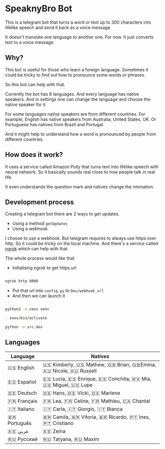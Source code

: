 # SpeaknyBro Bot

This is a telegram bot that turns a word or text up to 300 characters into lifelike speech and send it back as a voice message.

It doesn't translate one language to another one. For now. It just converts text to a voice message.

## Why?

This bot is useful for those who learn a foreign language. Sometimes it could be tricky to find out how to pronounce some words or phrases.

So this bot can help with that.

Currently the bot has 8 languages. And every language has native speakers. And in settings one can change the language and choose the native speaker for it.

For some languages native speakers are from different countries. For example, English has native speakers from Australia, United States, UK. Or Portuguese has natives from Brazil and Portugal.

And it might help to understand how a word is pronounced by people from different countries.

## How does it work?

It uses a service called Amazon Polly that turns text into lifelike speech with neural network. So it basically sounds real close to how people talk in real life.

It even understands the question mark and natives change the intonation.

## Development process

Creating a telegram bot there are 2 ways to get updates.
- Using a method `getUpdates`
- Using a webhook

I choose to use a webhook. But telegram requires to always use https over http. So it could be tricky on the local machine. And there's a service called [ngrok](https://ngrok.com/) which can help with that.

The whole process would like that
- Initialising ngrok to get https url
```bash

ngrok http 8000

```

- Put that url into `config.py` to `Dev/webhook_url`
- And then we can launch it

```bash

python3 -m venv venv

. venv/bin/activate

python -m src.dev

```

## Languages

| Language      | Natives                                                                     |
| ------------- | --------------------------------------------------------------------------- |
| 🇺🇸 English    | 🇺🇸 Kimberly, 🇺🇸 Mathew, 🇬🇧 Brian, 🇬🇧Emma, 🇦🇺 Nicole, 🇦🇺 Russell               |
| 🇪🇸 Español    | 🇪🇸 Lucia, 🇪🇸 Enrique, 🇪🇸 Conchita, 🇲🇽 Mia, 🇺🇸 Miguel, 🇺🇸 Lupe                 |
| 🇩🇪 Deutsch    | 🇩🇪 Hans, 🇩🇪 Vicki, 🇩🇪 Marlene                                                |
| 🇫🇷 Français   | 🇫🇷 Lea, 🇫🇷 Celine, 🇫🇷 Mathieu, 🇨🇦 Chantal                                    |
| 🇮🇹 Italiano   | 🇮🇹 Carla, 🇮🇹 Giorgio, 🇮🇹 Bianca                                              |
| 🇧🇷 Português  | 🇧🇷 Camila, 🇧🇷 Vitoria, 🇧🇷 Ricardo, 🇵🇹 Ines, 🇵🇹 Cristiano                      |
| 🇦🇪 عربي       | 🇦🇪 Zeina                                                                    |
| 🇷🇺 Русский    | 🇷🇺 Tatyana, 🇷🇺 Maxim                                                         |
